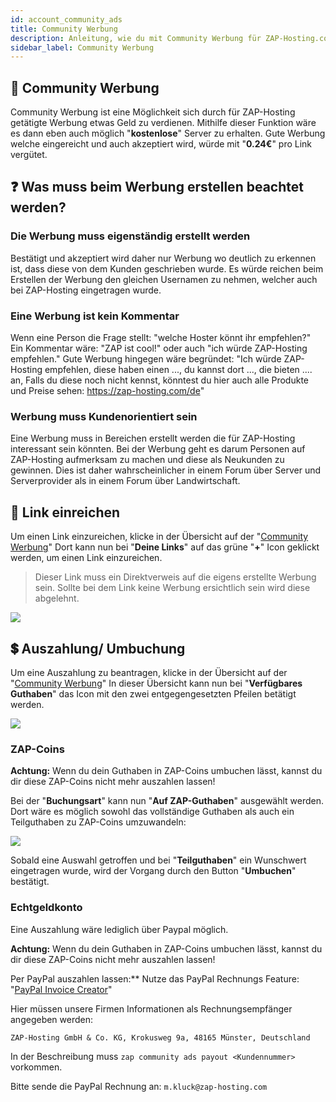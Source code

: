 ```yaml
---
id: account_community_ads
title: Community Werbung
description: Anleitung, wie du mit Community Werbung für ZAP-Hosting.com ZAP-Guthaben verdienen kannst - ZAP-Hosting.com Dokumentationen
sidebar_label: Community Werbung
---
```


## 📃 Community Werbung

Community Werbung ist eine Möglichkeit sich durch für ZAP-Hosting getätigte Werbung etwas Geld zu verdienen.
Mithilfe dieser Funktion wäre es dann eben auch möglich "**kostenlose**" Server zu erhalten.
Gute Werbung welche eingereicht und auch akzeptiert wird, würde mit "**0.24€**" pro Link vergütet.

## ❓ Was muss beim Werbung erstellen beachtet werden?

### Die Werbung muss eigenständig erstellt werden

Bestätigt und akzeptiert wird daher nur Werbung wo deutlich zu erkennen ist, dass diese von dem Kunden geschrieben wurde.
Es würde reichen beim Erstellen der Werbung den gleichen Usernamen zu nehmen, welcher auch bei ZAP-Hosting eingetragen wurde.

### Eine Werbung ist kein Kommentar

Wenn eine Person die Frage stellt: "welche Hoster könnt ihr empfehlen?"
Ein Kommentar wäre: "ZAP ist cool!" oder auch "ich würde ZAP-Hosting empfehlen."
Gute Werbung hingegen wäre begründet: "Ich würde ZAP-Hosting empfehlen, diese haben einen ..., du kannst dort ..., die bieten .... an, 
Falls du diese noch nicht kennst, könntest du hier auch alle Produkte und Preise sehen: https://zap-hosting.com/de"

### Werbung muss Kundenorientiert sein

Eine Werbung muss in Bereichen erstellt werden die für ZAP-Hosting interessant sein könnten.
Bei der Werbung geht es darum Personen auf ZAP-Hosting aufmerksam zu machen und diese als Neukunden zu gewinnen.
Dies ist daher wahrscheinlicher in einem Forum über Server und Serverprovider als in einem Forum über Landwirtschaft.

## 🔗 Link einreichen

Um einen Link einzureichen, klicke in der Übersicht auf der "[Community Werbung](https://zap-hosting.com/de/customer/communityads/)"
Dort kann nun bei "**Deine Links**" auf das grüne "**+**" Icon geklickt werden, um einen Link einzureichen.

> Dieser Link muss ein Direktverweis auf die eigens erstellte Werbung sein. Sollte bei dem Link keine Werbung ersichtlich sein wird diese abgelehnt.

![](https://screensaver01.zap-hosting.com/index.php/s/5R8BK9BzSAiNcwc/preview)

## 💲 Auszahlung/ Umbuchung

Um eine Auszahlung zu beantragen, klicke in der Übersicht auf der "[Community Werbung](https://zap-hosting.com/de/customer/communityads/)"
In dieser Übersicht kann nun bei "**Verfügbares Guthaben**" das Icon mit den zwei entgegengesetzten Pfeilen betätigt werden.

![](https://screensaver01.zap-hosting.com/index.php/s/FMXZdZpkrJHQEXD/preview)

### ZAP-Coins

**Achtung:**
Wenn du dein Guthaben in ZAP-Coins umbuchen lässt, kannst du dir diese ZAP-Coins nicht mehr auszahlen lassen!

Bei der "**Buchungsart**" kann nun "**Auf ZAP-Guthaben**" ausgewählt werden.
Dort wäre es möglich sowohl das vollständige Guthaben als auch ein Teilguthaben zu ZAP-Coins umzuwandeln: 

![](https://screensaver01.zap-hosting.com/index.php/s/99jMMDPmoJHXNF5/download/chrome_BpNBvNjrZJ.gif)

Sobald eine Auswahl getroffen und bei "**Teilguthaben**" ein Wunschwert eingetragen wurde, wird der Vorgang durch den Button "**Umbuchen**" bestätigt.

### Echtgeldkonto

Eine Auszahlung wäre lediglich über Paypal möglich.

**Achtung:**
Wenn du dein Guthaben in ZAP-Coins umbuchen lässt, kannst du dir diese ZAP-Coins nicht mehr auszahlen lassen!

Per PayPal auszahlen lassen:**
Nutze das PayPal Rechnungs Feature: "[PayPal Invoice Creator](https://www.paypal.com/invoice/create?fromWidget=newuser)"

Hier müssen unsere Firmen Informationen als Rechnungsempfänger angegeben werden:

`ZAP-Hosting GmbH & Co. KG,
Krokusweg 9a,
48165 Münster,
Deutschland`


In der Beschreibung muss `zap community ads payout <Kundennummer>` vorkommen.

Bitte sende die PayPal Rechnung an: `m.kluck@zap-hosting.com`

